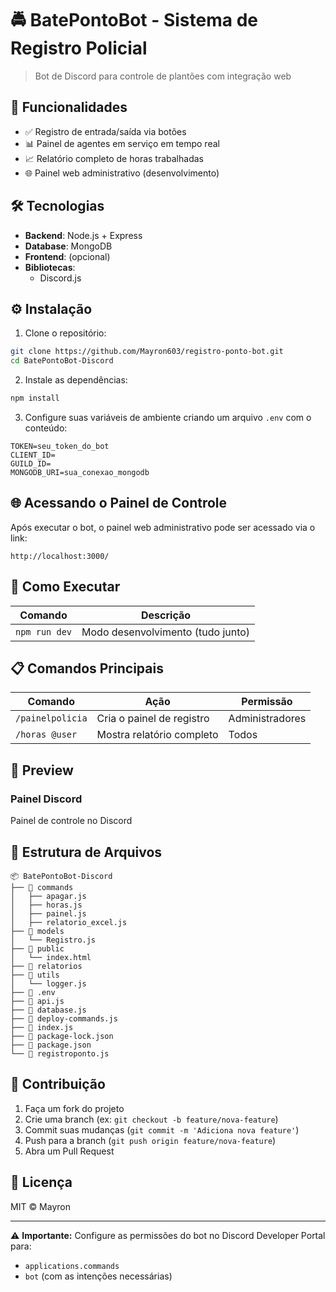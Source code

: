 # 🚔 BatePontoBot - Sistema de Registro Policial

> Bot de Discord para controle de plantões com integração web

## 📌 Funcionalidades

- ✅ Registro de entrada/saída via botões  
- 📊 Painel de agentes em serviço em tempo real  
- 📈 Relatório completo de horas trabalhadas  
- 🌐 Painel web administrativo (desenvolvimento)  

## 🛠 Tecnologias

- **Backend**: Node.js + Express  
- **Database**: MongoDB  
- **Frontend**: (opcional)  
- **Bibliotecas**:  
  - Discord.js  

## ⚙️ Instalação

1. Clone o repositório:
```bash
git clone https://github.com/Mayron603/registro-ponto-bot.git
cd BatePontoBot-Discord
```

2. Instale as dependências:
```bash
npm install
```

3. Configure suas variáveis de ambiente criando um arquivo `.env` com o conteúdo:
```
TOKEN=seu_token_do_bot
CLIENT_ID=
GUILD_ID=
MONGODB_URI=sua_conexao_mongodb
```

## 🌐 Acessando o Painel de Controle
Após executar o bot, o painel web administrativo pode ser acessado via o link:
```
http://localhost:3000/
```

## 🚀 Como Executar

| Comando         | Descrição                         |
|-----------------|----------------------------------|
| `npm run dev`   | Modo desenvolvimento (tudo junto) |

## 📋 Comandos Principais

| Comando          | Ação                        | Permissão      |
|------------------|-----------------------------|----------------|
| `/painelpolicia` | Cria o painel de registro    | Administradores|
| `/horas @user`   | Mostra relatório completo    | Todos         |

## 📸 Preview

### Painel Discord  
Painel de controle no Discord

## 📝 Estrutura de Arquivos

```
📦 BatePontoBot-Discord
├── 📂 commands
│   ├── apagar.js
│   ├── horas.js
│   ├── painel.js
│   ├── relatorio_excel.js
├── 📂 models
│   └── Registro.js
├── 📂 public
│   └── index.html
├── 📂 relatorios
├── 📂 utils
│   └── logger.js
├── 📜 .env
├── 📜 api.js
├── 📜 database.js
├── 📜 deploy-commands.js
├── 📜 index.js
├── 📜 package-lock.json
├── 📜 package.json
└── 📜 registroponto.js

```

## 🤝 Contribuição

1. Faça um fork do projeto  
2. Crie uma branch (ex: `git checkout -b feature/nova-feature`)  
3. Commit suas mudanças (`git commit -m 'Adiciona nova feature'`)  
4. Push para a branch (`git push origin feature/nova-feature`)  
5. Abra um Pull Request  

## 📜 Licença

MIT © Mayron

---

⚠️ **Importante:** Configure as permissões do bot no Discord Developer Portal para:  
- `applications.commands`  
- `bot` (com as intenções necessárias)  
